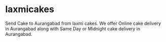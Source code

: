 # laxmicakes
Send Cake to Aurangabad from laxmi cakes. We offer Online cake delivery in Aurangabad along with Same Day or Midnight cake delivery in Aurangabad.

